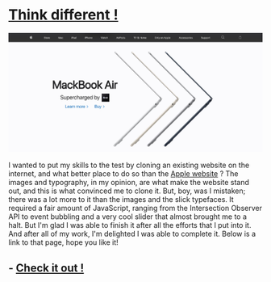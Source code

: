 # [Think different !](https://www.apple.com/)

![Apple website mobile view](./img/Apple%20official%20website%20.jpg)

I wanted to put my skills to the test by cloning an existing website on the internet, and what better place to do so than the [Apple website](https://www.apple.com/) ? The images and typography, in my opinion, are what make the website stand out, and this is what convinced me to clone it. But, boy, was I mistaken; there was a lot more to it than the images and the slick typefaces. It required a fair amount of JavaScript, ranging from the Intersection Observer API to event bubbling and a very cool slider that almost brought me to a halt. But I'm glad I was able to finish it after all the efforts that I put into it. And after all of my work, I'm delighted I was able to complete it. Below is a link to that page, hope you like it!

## - [Check it out !](https://apple-dot-com-website-clone.netlify.app/)
